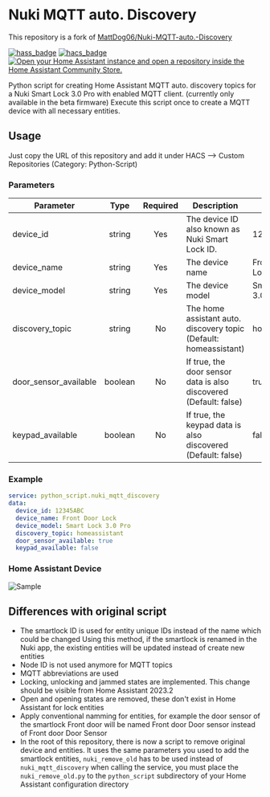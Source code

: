 # Nuki MQTT auto. Discovery

This repository is a fork of [MattDog06/Nuki-MQTT-auto.-Discovery](https://github.com/MattDog06/Nuki-MQTT-auto.-Discovery)

[![hass_badge](https://img.shields.io/badge/Platform-Home%20Assistant-blue.svg)](https://www.home-assistant.io)
[![hacs_badge](https://img.shields.io/badge/HACS-Default-orange.svg)](https://github.com/hacs/integration)
[![Open your Home Assistant instance and open a repository inside the Home Assistant Community Store.](https://my.home-assistant.io/badges/hacs_repository.svg)](https://my.home-assistant.io/redirect/hacs_repository/?owner=Nardol&repository=Nuki-MQTT-auto.-Discovery&category=python_script)

Python script for creating Home Assistant MQTT auto. discovery topics for a Nuki Smart Lock 3.0 Pro with enabled MQTT client. (currently only available in the beta firmware) Execute this script once to create a MQTT device with all necessary entities.

## Usage

Just copy the URL of this repository and add it under HACS --> Custom Repositories (Category: Python-Script)

### Parameters

| Parameter | Type | Required | Description | Example |
| ---- | :--: | :------: | ----------- | ------- |
| device_id | string | Yes | The device ID also known as Nuki Smart Lock ID. | 12345ABC |
| device_name | string | Yes | The device name | Front Door Lock |
| device_model | string | Yes | The device model | Smart Lock 3.0 Pro |
| discovery_topic | string | No | The home assistant auto. discovery topic (Default: homeassistant) | homeassistant |
| door_sensor_available | boolean | No | If true, the door sensor data is also discovered (Default: false) | true |
| keypad_available | boolean | No | 	If true, the keypad data is also discovered (Default: false) | false |

### Example

```yaml
service: python_script.nuki_mqtt_discovery
data:
  device_id: 12345ABC
  device_name: Front Door Lock
  device_model: Smart Lock 3.0 Pro
  discovery_topic: homeassistant
  door_sensor_available: true
  keypad_available: false
```

### Home Assistant Device
![Sample](homeassistant_device.png)

## Differences with original script
* The smartlock ID is used for entity unique IDs instead of the name which could be changed
Using this method, if the smartlock is renamed in the Nuki app, the existing entities will be updated instead of create new entities
* Node ID is not used anymore for MQTT topics
* MQTT abbreviations are used
* Locking, unlocking and jammed states are implemented. This change should be visible from Home Assistant 2023.2
* Open and opening states are removed, these don't exist in Home Assistant for lock entities
* Apply conventional namming for entities, for example the door sensor of the smartlock Front door will be named Front door Door sensor instead of Front door Door Sensor
* In the root of this repository, there is now a script to remove original device and entities.
It uses the same parameters you used to add the smartlock entities, `nuki_remove_old` has to be used instead of `nuki_mqtt_discovery` when calling the service, you must place the `nuki_remove_old.py` to the `python_script` subdirectory of your Home Assistant configuration directory
